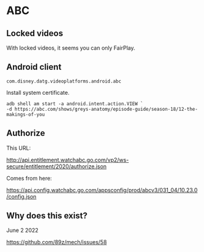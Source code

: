 # ABC

## Locked videos

With locked videos, it seems you can only FairPlay.

## Android client

~~~
com.disney.datg.videoplatforms.android.abc
~~~

Install system certificate.

~~~
adb shell am start -a android.intent.action.VIEW `
-d https://abc.com/shows/greys-anatomy/episode-guide/season-18/12-the-makings-of-you
~~~

## Authorize

This URL:

http://api.entitlement.watchabc.go.com/vp2/ws-secure/entitlement/2020/authorize.json

Comes from here:

<https://api.config.watchabc.go.com/appsconfig/prod/abcv3/031_04/10.23.0/config.json>

## Why does this exist?

June 2 2022

https://github.com/89z/mech/issues/58
